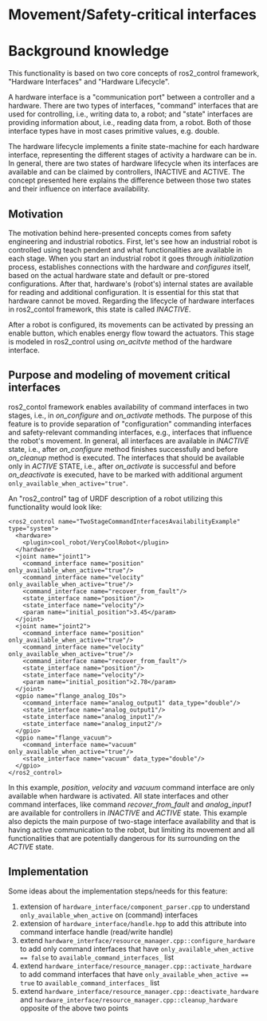 # Movement/Safety-critical interfaces

# Background knowledge
This functionality is based on two core concepts of ros2_control framework, "Hardware Interfaces" and "Hardware Lifecycle".

A hardware interface is a "communication port" between a controller and a hardware. 
There are two types of interfaces, "command" interfaces that are used for controlling, i.e., writing data to, a robot; and "state" interfaces are providing information about, i.e., reading data from, a robot.
Both of those interface types have in most cases primitive values, e.g. double.

The hardware lifecycle implements a finite state-machine for each hardware interface, representing the different stages of activity a hardware can be in.
In general, there are two states of hardware lifecycle when its interfaces are available and can be claimed by controllers, INACTIVE and ACTIVE.
The concept presented here explains the difference between those two states and their influence on interface availability.

## Motivation

The motivation behind here-presented concepts comes from safety engineering and industrial robotics.
First, let's see how an industrial robot is controlled using teach pendent and what functionalities are available in each stage.
When you start an industrial robot it goes through *initialization* process, establishes connections with the hardware and *configures* itself, based on the actual hardware state and default or pre-stored configurations.
After that, hardware's (robot's) internal states are available for reading and additional configuration.
It is essential for this stat that hardware cannot be moved.
Regarding the lifecycle of hardware interfaces in ros2_contol framework, this state is called *INACTIVE*. 

After a robot is configured, its movements can be activated by pressing an enable button, which enables energy flow toward the actuators.
This stage is modeled in ros2_control using *on_acitvte* method of the hardware interface.


## Purpose and modeling of movement critical interfaces

ros2_contol framework enables availability of command interfaces in two stages, i.e., in *on_configure* and *on_activate* methods.
The purpose of this feature is to provide separation of "configuration" commanding interfaces and safety-relevant commanding interfaces, e.g., interfaces that influence the robot's movement.
In general, all interfaces are available in *INACTIVE* state, i.e., after *on_configure* method finishes successfully and before *on_cleanup* method is executed. 
The interfaces that should be available only in *ACTIVE* STATE, i.e., after *on_activate* is successful and before *on_deactivate* is executed, have to be marked with additional argument `only_available_when_active="true"`.

An "ros2_control" tag of URDF description of a robot utilizing this functionality would look like:

```
<ros2_control name="TwoStageCommandInterfacesAvailabilityExample" type="system">
  <hardware>
    <plugin>cool_robot/VeryCoolRobot</plugin>
  </hardware>
  <joint name="joint1">
    <command_interface name="position" only_available_when_active="true"/>
    <command_interface name="velocity" only_available_when_active="true"/>
    <command_interface name="recover_from_fault"/>
    <state_interface name="position"/>
    <state_interface name="velocity"/>
    <param name="initial_position">3.45</param>
  </joint>
  <joint name="joint2">
    <command_interface name="position" only_available_when_active="true"/>
    <command_interface name="velocity" only_available_when_active="true"/>
    <command_interface name="recover_from_fault"/>
    <state_interface name="position"/>
    <state_interface name="velocity"/>
    <param name="initial_position">2.78</param>
  </joint>
  <gpio name="flange_analog_IOs">
    <command_interface name="analog_output1" data_type="double"/>
    <state_interface name="analog_output1"/>
    <state_interface name="analog_input1"/>
    <state_interface name="analog_input2"/>
  </gpio>
  <gpio name="flange_vacuum">
    <command_interface name="vacuum" only_available_when_active="true"/>
    <state_interface name="vacuum" data_type="double"/>
  </gpio>
</ros2_control>
```

In this example, *position*, *velocity* and *vacuum* command interface are only available when hardware is activated.
All state interfaces and other command interfaces, like command *recover_from_fault* and *analog_input1* are available for controllers in *INACTIVE* and *ACTIVE* state.
This example also depicts the main purpose of two-stage interface availability and that is having active communication to the robot, but limiting its movement and all functionalities that are potentially dangerous for its surrounding on the *ACTIVE* state.


## Implementation

Some ideas about the implementation steps/needs for this feature:

1. extension of `hardware_interface/component_parser.cpp` to understand `only_available_when_active` on (command) interfaces
1. extension of `hardware_interface/handle.hpp` to add this attribute into command interface handle (read/write handle)
1. extend `hardware_interface/resource_manager.cpp::configure_hardware` to add only command interfaces that have `only_available_when_active == false`  to `available_command_interfaces_` list
1. extend `hardware_interface/resource_manager.cpp::activate_hardware` to add command interfaces that have `only_available_when_active == true`  to `available_command_interfaces_` list
1. extend `hardware_interface/resource_manager.cpp::deactivate_hardware` and `hardware_interface/resource_manager.cpp::cleanup_hardware` opposite of the above two points
